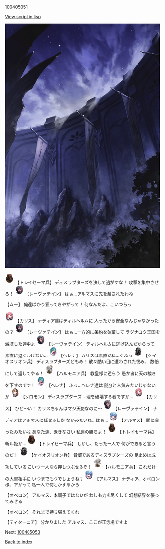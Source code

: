 100405051

[View script in lisp](../scripts/100405051.txt)

![101_south_wall.png](../images/backgrounds/101_south_wall.png)

<img src="../images/units/3830001.png" alt="3830001.png" height="34"/>
【トレイセーマ兵】
ディスラプターズを決して逃がすな！
攻撃を集中させろ！

<img src="../images/units/3100211.png" alt="3100211.png" height="34"/>
【レーヴァテイン】
はぁ…アルマスに先を越されたわね

【ムー】
俺達ばかり狙ってきやがって！
何なんだよ、こいつらっ

<img src="../images/units/3602511.png" alt="3602511.png" height="34"/>
【カリス】
ナディア達はティルヘルムに
入ったから安全なんじゃなかったの？

<img src="../images/units/3100211.png" alt="3100211.png" height="34"/>
【レーヴァテイン】
はぁ…一方的に条約を破棄して
ラグナロク王国を滅ぼした連中よ

<img src="../images/units/3100211.png" alt="3100211.png" height="34"/>
【レーヴァテイン】
ティルヘルムに逃げ込んだからって
素直に退くわけない…

<img src="../images/units/3302811.png" alt="3302811.png" height="34"/>
【ヘレナ】
カリスは素直だね…くふっ

<img src="../images/units/3820001.png" alt="3820001.png" height="34"/>
【ケイオスリオン兵】
ディスラプターズどもめ！
散々酷い目に遭わされた恨み、
数倍にして返してやる！

<img src="../images/units/3810001.png" alt="3810001.png" height="34"/>
【ハルモニア兵】
教皇様に逆らう
愚か者に天の裁きを下すのです！

<img src="../images/units/3302811.png" alt="3302811.png" height="34"/>
【ヘレナ】
ふっ…ヘレナ達は
随分と人気みたいじゃないか

<img src="../images/units/3503111.png" alt="3503111.png" height="34"/>
【ソロモン】
ディスラプターズ…
理を破壊する者ですか…

<img src="../images/units/3602511.png" alt="3602511.png" height="34"/>
【カリス】
ひど～い！
カリスちゃんはマジ天使なのに～

<img src="../images/units/3100211.png" alt="3100211.png" height="34"/>
【レーヴァテイン】
ナディアはアルマスに任せるしか
ないみたいね…はぁ…

<img src="../images/units/3103811.png" alt="3103811.png" height="34"/>
【アルマス】
間に合ったみたいね
あなた達、退きなさい
私達の勝ちよ！

<img src="../images/units/3830001.png" alt="3830001.png" height="34"/>
【トレイセーマ兵】
斬ル姫か…

<img src="../images/units/3830001.png" alt="3830001.png" height="34"/>
【トレイセーマ兵】
しかし、たった一人で
何ができると言うのだ！

<img src="../images/units/3820001.png" alt="3820001.png" height="34"/>
【ケイオスリオン兵】
脅威であるディスラプターズの
足止めは成功している
こいつ一人なら押しつぶせるぞ！

<img src="../images/units/3810001.png" alt="3810001.png" height="34"/>
【ハルモニア兵】
これだけの大軍相手に
いつまでもつでしょうね？

<img src="../images/units/3103811.png" alt="3103811.png" height="34"/>
【アルマス】
ナディア、オベロン様、下がって
私一人で何とかするから

【オベロン】
アルマス、本調子ではないが
わしも力を尽くして
幻想結界を張ってみせる

【オベロン】
それまで持ち堪えてくれ

【ティターニア】
分かりました
アルマス、ここが正念場ですよ

Next: [100405053](100405053.md)

[Back to index](index.md)
